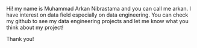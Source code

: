 Hi! my name is Muhammad Arkan Nibrastama and you can call me arkan. 
I have interest on data field especially on data engineering. You can check my github to see my data engineering projects and let me know what you think about my project! 

Thank you!
